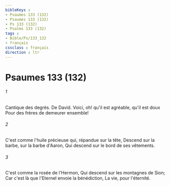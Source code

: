 ```yaml
---
bibleKeys : 
- Psaumes 133 (132)
- Psaumes 133 (132)
- Ps 133 (132)
- Psalms 133 (132)
tags : 
- Bible/Ps/133_132
- français
cssclass : français
direction : ltr
---
```


# Psaumes 133 (132)

###### 1
Cantique des degrés. De David. Voici, oh! qu'il est agréable, qu'il est doux Pour des frères de demeurer ensemble!
###### 2
C'est comme l'huile précieuse qui, répandue sur la tête, Descend sur la barbe, sur la barbe d'Aaron, Qui descend sur le bord de ses vêtements.
###### 3
C'est comme la rosée de l'Hermon, Qui descend sur les montagnes de Sion; Car c'est là que l'Eternel envoie la bénédiction, La vie, pour l'éternité.
